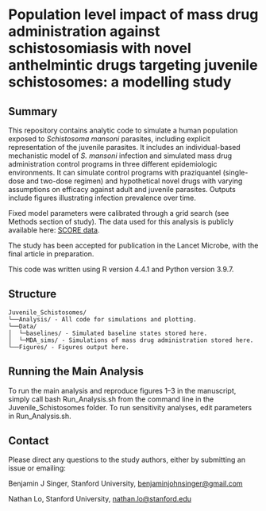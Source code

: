 # Population level impact of mass drug administration against schistosomiasis with novel anthelmintic drugs targeting juvenile schistosomes: a modelling study

## Summary
This repository contains analytic code to simulate a human population exposed to _Schistosoma mansoni_ parasites, including explicit representation of the juvenile parasites. It includes an individual-based mechanistic model of _S. mansoni_ infection and simulated mass drug administration control programs in three different epidemiologic environments. It can simulate control programs with praziquantel (single-dose and two-dose regimen) and hypothetical novel drugs with varying assumptions on efficacy against adult and juvenile parasites. Outputs include figures illustrating infection prevalence over time.

Fixed model parameters were calibrated through a grid search (see Methods section of study). The data used for this analysis is publicly available  here: [SCORE data](https://clinepidb.org/ce/app/workspace/analyses/DS_d6a1141fbf/new/details#Contacts).

The study has been accepted for publication in the Lancet Microbe, with the final article in preparation.

This code was written using R version 4.4.1 and Python version 3.9.7.

## Structure
```
Juvenile_Schistosomes/  
└──Analysis/ - All code for simulations and plotting.  
└──Data/  
│  └─baselines/ - Simulated baseline states stored here.  
│  └─MDA_sims/ - Simulations of mass drug administration stored here.  
└──Figures/ - Figures output here.
```  

## Running the Main Analysis
To run the main analysis and reproduce figures 1–3 in the manuscript, simply call bash Run_Analysis.sh from the command line in the Juvenile_Schistosomes folder. To run sensitivity analyses, edit parameters in Run_Analysis.sh.

## Contact
Please direct any questions to the study authors, either by submitting an issue or emailing:

Benjamin J Singer, Stanford University, benjaminjohnsinger@gmail.com

Nathan Lo, Stanford University, nathan.lo@stanford.edu
